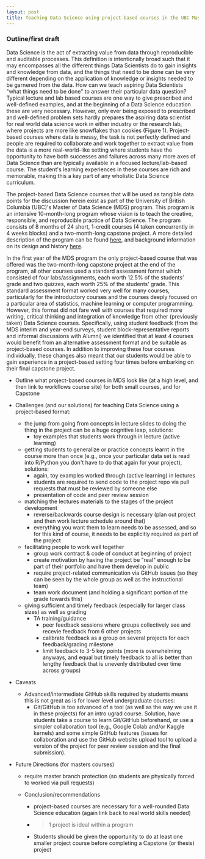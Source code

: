 ```yaml
---
layout: post
title: Teaching Data Science using project-based courses in the UBC Master of Data Science program
---
```


### Outline/first draft

Data Science is the act of extracting value from data through reproducible and auditable processes. This definition is intentionally broad such that it may encompasses all the different things Data Scientists do to gain insights and knowledge from data, and the things that need to be done can be very different depending on the application of knowledge or insights needed to be garnered from the data. How can we teach aspiring Data Scientists "what things need to be done" to answer their particular data question? Typical lecture and lab based courses are one way to give prescribed and well-defined examples, and at the beginning of a Data Science education these are very necessary. However, only ever being exposed to prescribed and well-defined problem sets hardly prepares the aspiring data scientist for real world data science work in either industry or the research lab, where projects are more like snowflakes than cookies (Figure 1). Project-based courses where data is messy, the task is not perfectly defined and people are required to collaborate and work together to extract value from the data is a more real-world-like setting where students have the opportunity to have both successes and failures across many more axes of Data Science than are typically available in a focused lecture/lab-based course. The student's learning experiences in these courses are rich and memorable, making this a key part of any wholistic Data Science curriculum.

The project-based Data Science courses that will be used as tangible data points for the discussion herein exist as part of the University of British Columbia (UBC)'s Master of Data Science (MDS) program. This program is an intensive 10-month-long program whose vision is to teach the creative, responsible, and reproducible practice of Data Science. The program consists of 8 months of 24 short, 1-credit courses (4 taken concurrently in 4 weeks blocks) and a two-month-long capstone project. A more detailed description of the program can be found [here](https://ubc-mds.github.io/about/), and background information on its design and history [here](https://ubc-mds.github.io/2019-02-19-designing-mds/).

In the first year of the MDS program the only project-based course that was offered was the two-month-long capstone project at the end of the program, all other courses used a standard assessment format which consisted of four labs/assignments, each worth 12.5% of the students’ grade and two quizzes, each worth 25% of the students’ grade. This standard assessment format worked very well for many courses, particularly for the introductory courses and the courses deeply focused on a particular area of statistics, machine learning or computer programming. However, this format did not fare well with courses that required more writing, critical thinking and integration of knowledge from other (previously taken) Data Science courses. Specifically, using student feedback (from the MDS interim and year-end surveys, student block-representative reports and informal discussions with Alumni) we identified that at least 4 courses would benefit from an alternative assessment format and be suitable as project-based courses. In addition to improving these four courses individually, these changes also meant that our students would be able to gain experience in a project-based setting four times before embarking on their final capstone project.

- Outline what project-based courses in MDS look like (at a high level, and then link to workflows course site) for both small courses, and for Capstone

- Challenges (and our solutions) for teaching Data Science using a project-based format:
  - the jump from going from concepts in lecture slides to doing the thing in the project can be a huge cognitive leap, solutions:
    - toy examples that students work through in lecture (active learning)
  - getting students to generalize or practice concepts learnt in the course more than once (e.g., once your particular data set is read into R/Python you don't have to do that again for your project), solutions:
    - again, toy examples worked through (active learning) in lectures
    - students are required to send code to the project repo via pull requests that must be reviewed by someone else
    - presentation of code and peer review session
  - matching the lectures materials to the stages of the project development
    - reverse/backwards course design is necessary (plan out project and then work lecture schedule around that)
    - everything you want them to learn needs to be assessed, and so for this kind of course, it needs to be explicitly required as part of the project
  - facilitating people to work well together
    - group work contract & code of conduct at beginning of project
    - create motivation by having the project be "real" enough to be part of their portfolio and have them develop in public
    - require project-related communication via GitHub issues (so they can be seen by the whole group as well as the instructional team)
    - team work document (and holding a significant portion of the grade towards this)
  - giving sufficient and timely feedback (especially for larger class sizes) as well as grading
    - TA training/guidance
      - peer feedback sessions where groups collectively see and recevie feedback from 6 other projects
      - calibrate feedback as a group on several projects for each feedback/grading milestone
      - limit feedback to 3-5 key points (more is overwhelming anyways, and equal but timely feedback to all is better than lengthy feedback that is unevenly distributed over time across groups)

- Caveats
  - Advanced/intermediate GitHub skills required by students means this is not great as is for lower level undergraduate courses:
    - Git/GitHub is too advanced of a tool (as well as the way we use it in these projects) for an intro ugrad course. Solution, have students take a course to learn Git/GitHub beforehand, or use a simpler collaboration tool (e.g., Google Colab and/or Kaggle kernels) and some simple GitHub features (issues for collaboration and use the GitHub website upload tool to upload a version of the project for peer review session and the final submission).

- Future Directions (for masters courses)
  - require master branch protection (so students are physically forced to worked via pull requests)

  - Conclusion/recommendations
    - project-based courses are necessary for a well-rounded Data Science education (again link back to real world skills needed)
    - > 1 project is ideal within a program
    - Students should be given the opportunity to do at least one smaller project course before completing a Capstone (or thesis) project
